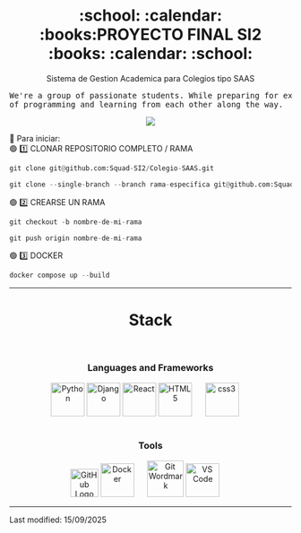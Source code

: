 
<div align="center" width="100">
	<h1>:school: :calendar: :books:PROYECTO FINAL SI2  :books: :calendar: :school:</h1>
</div>

<p align="center">
	Sistema de Gestion Academica para Colegios tipo SAAS
</p>

<!--
<h3 align="center">
  <b>Repositorio para almacenar todos los proyectos del semestre.</b>
</h3>
-->

<pre>
We're a group of passionate students. While preparing for exams, we're also diving into the world
of programming and learning from each other along the way.
</pre>

<p align="center">
  <a href="https://github.com/DenverCoder1/readme-typing-svg"><img src="https://readme-typing-svg.herokuapp.com?font=Time+New+Roman&color=cyan&size=25&center=true&vCenter=true&width=600&height=100&lines=Actualiza+tu+rama+en+todo+momento;Revisa+tu+codigo+antes+de+commitear;El+codigo+limpio+es+buen+camino..&hearts;"></a>
</p>

:rocket: Para iniciar:<br/>
:green_circle: :one: CLONAR REPOSITORIO COMPLETO / RAMA<br/>
```python
git clone git@github.com:Squad-SI2/Colegio-SAAS.git
```


```python
git clone --single-branch --branch rama-especifica git@github.com:Squad-SI2/Colegio-SAAS.git
```
:green_circle: :two: CREARSE UN RAMA<br/>

```python
git checkout -b nombre-de-mi-rama
```

```python
git push origin nombre-de-mi-rama
```
:green_circle: :three: DOCKER<br/>
```python
docker compose up --build
```

<hr>

<div align="center" width="100">
  <h1>Stack</h1>
  <!-- Languages -->
  </br>
  <h3>Languages and Frameworks</h3>
	<img
  		src="https://cdn.jsdelivr.net/gh/devicons/devicon@latest/icons/python/python-original.svg"
  		width="60px"
  		alt="Python">
	<img
	  src="https://cdn.jsdelivr.net/gh/devicons/devicon@latest/icons/django/django-plain.svg"
	  width="60px"
	  alt="Django">
	<img
	  src="https://cdn.jsdelivr.net/gh/devicons/devicon@latest/icons/react/react-original.svg"
	  width="60px"
	  alt="React">
  <img
    src="https://cdn.jsdelivr.net/gh/devicons/devicon@latest/icons/html5/html5-original-wordmark.svg"
    width="60px"
    alt="HTML5">
    &nbsp;&nbsp;&nbsp;&nbsp;
  <img
    src="https://cdn.jsdelivr.net/gh/devicons/devicon@latest/icons/css3/css3-original-wordmark.svg"
    width="60px"
    alt="css3">
    &nbsp;&nbsp;&nbsp;&nbsp;
    <!-- Frameworks -->
	
  </br>
    <!-- tools -->
  </br>
  <h3>Tools</h3>
  <img
    src="https://cdn.simpleicons.org/github/FFFFFF"
    width="50px"
    alt="GitHub Logo White">
  <img
    src="https://cdn.jsdelivr.net/gh/devicons/devicon@latest/icons/docker/docker-original-wordmark.svg"
    width="60px"
    alt="Docker">
    &nbsp;&nbsp;&nbsp;&nbsp;
  <img
    src="https://cdn.jsdelivr.net/gh/devicons/devicon@latest/icons/git/git-original-wordmark.svg"
    width="65px"
    alt="Git Wordmark">
  <img
    src="https://cdn.jsdelivr.net/gh/devicons/devicon@latest/icons/vscode/vscode-original-wordmark.svg"
    width="60px"
    alt="VS Code">
    &nbsp;&nbsp;&nbsp;&nbsp;
</div>
<hr>
Last modified: 15/09/2025
